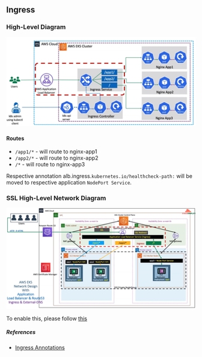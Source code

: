 Ingress
---

### High-Level Diagram
![aws-alb-ingress](./../../../../images/k8s-aws-alb-ingress.png)


#### Routes
 - `/app1/*` - will route to nginx-app1
 - `/app2/*` - will route to nginx-app2
 - `/*` - will route to nginx-app3

Respective annotation alb.ingress.`kubernetes.io/healthcheck-path:` will be moved to respective application `NodePort Service`.

### SSL High-Level Network Diagram
![aws-alb-ssl-ingress-network-diagram](./../../../../images/aws-alb-ingress-ssl-network-diagram.png)

To enable this, please follow [this](../../3-external-dns.md)

##### References
 - [Ingress Annotations](https://kubernetes-sigs.github.io/aws-load-balancer-controller/latest/guide/ingress/annotations/)